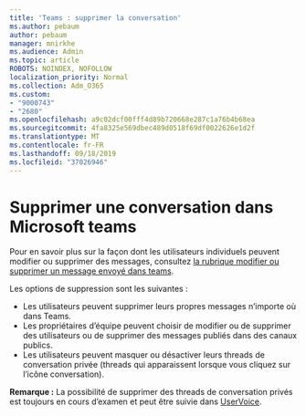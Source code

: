 ```yaml
---
title: 'Teams : supprimer la conversation'
ms.author: pebaum
author: pebaum
manager: mnirkhe
ms.audience: Admin
ms.topic: article
ROBOTS: NOINDEX, NOFOLLOW
localization_priority: Normal
ms.collection: Adm_O365
ms.custom:
- "9000743"
- "2680"
ms.openlocfilehash: a9c02dcf00fff4d89b720668e287c1a76b4b68ea
ms.sourcegitcommit: 4fa8325e569dbec489d0518f69df0022626e1d2f
ms.translationtype: MT
ms.contentlocale: fr-FR
ms.lasthandoff: 09/18/2019
ms.locfileid: "37026946"
---
```

# <a name="delete-a-chat-in-microsoft-teams"></a>Supprimer une conversation dans Microsoft teams

Pour en savoir plus sur la façon dont les utilisateurs individuels peuvent modifier ou supprimer des messages, consultez [la rubrique modifier ou supprimer un message envoyé dans teams](https://support.office.com/article/5f1fe604-a900-4a07-b8b7-8cf70ed6b263). 

Les options de suppression sont les suivantes :

- Les utilisateurs peuvent supprimer leurs propres messages n’importe où dans Teams.
- Les propriétaires d’équipe peuvent choisir de modifier ou de supprimer des utilisateurs ou de supprimer des messages publiés dans des canaux publics.
- Les utilisateurs peuvent masquer ou désactiver leurs threads de conversation privée (threads qui apparaissent lorsque vous cliquez sur l’icône conversation).

**Remarque :** La possibilité de supprimer des threads de conversation privés est toujours en cours d’examen et peut être suivie dans [UserVoice](https://microsoftteams.uservoice.com/forums/555103-public/suggestions/33535006-delete-private-chat-threads). 